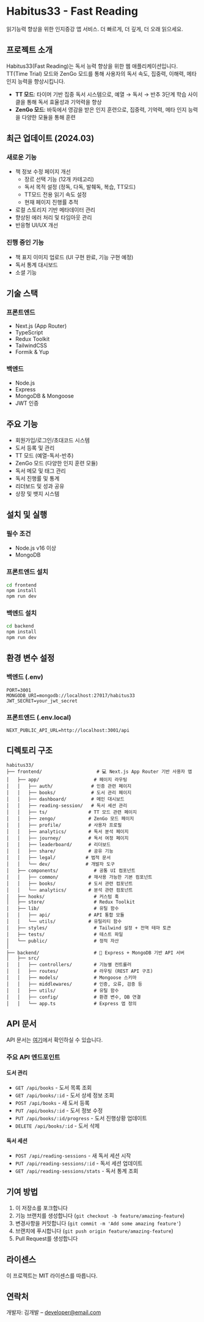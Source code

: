 # Habitus33 - Fast Reading

읽기능력 향상을 위한 인지증강 앱 서비스. 더 빠르게, 더 깊게, 더 오래 읽으세요.

## 프로젝트 소개

Habitus33(Fast Reading)는 독서 능력 향상을 위한 웹 애플리케이션입니다. TT(Time Trial) 모드와 ZenGo 모드를 통해 사용자의 독서 속도, 집중력, 이해력, 메타인지 능력을 향상시킵니다.

- **TT 모드**: 타이머 기반 집중 독서 시스템으로, 예열 → 독서 → 반추 3단계 학습 사이클을 통해 독서 효율성과 기억력을 향상
- **ZenGo 모드**: 바둑에서 영감을 받은 인지 훈련으로, 집중력, 기억력, 메타 인지 능력을 다양한 모듈을 통해 훈련

## 최근 업데이트 (2024.03)

### 새로운 기능
- 책 정보 수정 페이지 개선
  - 장르 선택 기능 (12개 카테고리)
  - 독서 목적 설정 (정독, 다독, 발췌독, 복습, TT모드)
  - TT모드 전용 읽기 속도 설정
  - 현재 페이지 진행률 추적
- 로컬 스토리지 기반 메타데이터 관리
- 향상된 에러 처리 및 타임아웃 관리
- 반응형 UI/UX 개선

### 진행 중인 기능
- 책 표지 이미지 업로드 (UI 구현 완료, 기능 구현 예정)
- 독서 통계 대시보드
- 소셜 기능

## 기술 스택

### 프론트엔드
- Next.js (App Router)
- TypeScript
- Redux Toolkit
- TailwindCSS
- Formik & Yup

### 백엔드
- Node.js
- Express
- MongoDB & Mongoose
- JWT 인증

## 주요 기능

- 회원가입/로그인/초대코드 시스템
- 도서 등록 및 관리
- TT 모드 (예열-독서-반추)
- ZenGo 모드 (다양한 인지 훈련 모듈)
- 독서 메모 및 태그 관리
- 독서 진행률 및 통계
- 리더보드 및 성과 공유
- 상장 및 뱃지 시스템

## 설치 및 실행

### 필수 조건
- Node.js v16 이상
- MongoDB

### 프론트엔드 설치
```bash
cd frontend
npm install
npm run dev
```

### 백엔드 설치
```bash
cd backend
npm install
npm run dev
```

## 환경 변수 설정

### 백엔드 (.env)
```
PORT=3001
MONGODB_URI=mongodb://localhost:27017/habitus33
JWT_SECRET=your_jwt_secret
```

### 프론트엔드 (.env.local)
```
NEXT_PUBLIC_API_URL=http://localhost:3001/api
```

## 디렉토리 구조

```
habitus33/
├── frontend/                    # 💻 Next.js App Router 기반 사용자 앱
│   ├── app/                    # 페이지 라우팅
│   │   ├── auth/              # 인증 관련 페이지
│   │   ├── books/             # 도서 관리 페이지
│   │   ├── dashboard/         # 메인 대시보드
│   │   ├── reading-session/   # 독서 세션 관리
│   │   ├── ts/               # TT 모드 관련 페이지
│   │   ├── zengo/            # ZenGo 모드 페이지
│   │   ├── profile/          # 사용자 프로필
│   │   ├── analytics/        # 독서 분석 페이지
│   │   ├── journey/          # 독서 여정 페이지
│   │   ├── leaderboard/      # 리더보드
│   │   ├── share/            # 공유 기능
│   │   ├── legal/           # 법적 문서
│   │   └── dev/             # 개발자 도구
│   ├── components/             # 공통 UI 컴포넌트
│   │   ├── common/           # 재사용 가능한 기본 컴포넌트
│   │   ├── books/            # 도서 관련 컴포넌트
│   │   └── analytics/        # 분석 관련 컴포넌트
│   ├── hooks/                  # 커스텀 훅
│   ├── store/                  # Redux Toolkit
│   ├── lib/                    # 유틸 함수
│   │   ├── api/              # API 통합 모듈
│   │   └── utils/            # 유틸리티 함수
│   ├── styles/                 # Tailwind 설정 + 전역 테마 토큰
│   ├── tests/                  # 테스트 파일
│   └── public/                 # 정적 자산
│
├── backend/                    # 🔧 Express + MongoDB 기반 API 서버
│   ├── src/
│   │   ├── controllers/        # 기능별 컨트롤러
│   │   ├── routes/             # 라우팅 (REST API 구조)
│   │   ├── models/             # Mongoose 스키마
│   │   ├── middlewares/        # 인증, 오류, 검증 등
│   │   ├── utils/              # 유틸 함수
│   │   ├── config/             # 환경 변수, DB 연결
│   │   └── app.ts              # Express 앱 정의
```

## API 문서

API 문서는 [여기](docs/api.md)에서 확인하실 수 있습니다.

### 주요 API 엔드포인트

#### 도서 관리
- `GET /api/books` - 도서 목록 조회
- `GET /api/books/:id` - 도서 상세 정보 조회
- `POST /api/books` - 새 도서 등록
- `PUT /api/books/:id` - 도서 정보 수정
- `PUT /api/books/:id/progress` - 도서 진행상황 업데이트
- `DELETE /api/books/:id` - 도서 삭제

#### 독서 세션
- `POST /api/reading-sessions` - 새 독서 세션 시작
- `PUT /api/reading-sessions/:id` - 독서 세션 업데이트
- `GET /api/reading-sessions/stats` - 독서 통계 조회

## 기여 방법

1. 이 저장소를 포크합니다
2. 기능 브랜치를 생성합니다 (`git checkout -b feature/amazing-feature`)
3. 변경사항을 커밋합니다 (`git commit -m 'Add some amazing feature'`)
4. 브랜치에 푸시합니다 (`git push origin feature/amazing-feature`)
5. Pull Request를 생성합니다

## 라이센스

이 프로젝트는 MIT 라이센스를 따릅니다.

## 연락처

개발자: 김개발 – developer@email.com 